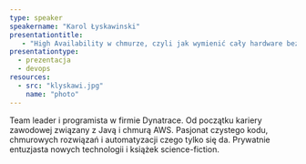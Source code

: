 ```yaml
---
type: speaker
speakername: "Karol Łyskawinski"
presentationtitle: 
   - "High Availability w chmurze, czyli jak wymienić cały hardware bez downtime'u aplikacji"
presentationtype: 
  - prezentacja
  - devops
resources:
  - src: "klyskawi.jpg"
    name: "photo"
---
```


Team leader i programista w firmie Dynatrace. Od początku kariery zawodowej związany z Javą i chmurą AWS. Pasjonat czystego kodu, chmurowych rozwiązań i automatyzacji czego tylko się da. Prywatnie entuzjasta nowych technologii i książek science-fiction.

